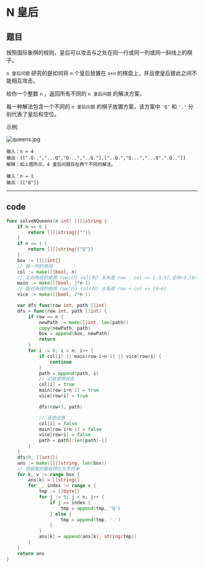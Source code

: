 # N 皇后

## 题目

按照国际象棋的规则，皇后可以攻击与之处在同一行或同一列或同一斜线上的棋子。

`n 皇后问题` 研究的是如何将 `n` 个皇后放置在 `n×n` 的棋盘上，并且使皇后彼此之间不能相互攻击。

给你一个整数 `n` ，返回所有不同的 `n 皇后问题` 的解决方案。

每一种解法包含一个不同的 `n 皇后问题` 的棋子放置方案，该方案中 `'Q'` 和 `'.'` 分别代表了皇后和空位。

示例:

![queens.jpg](https://s2.loli.net/2022/06/28/NdJ86FLErtDmSjC.jpg)

```text
输入：n = 4
输出：[[".Q..","...Q","Q...","..Q."],["..Q.","Q...","...Q",".Q.."]]
解释：如上图所示，4 皇后问题存在两个不同的解法。

输入：n = 1
输出：[["Q"]]
```

---

## code

```go
func solveNQueens(n int) [][]string {
	if n == 0 {
		return [][]string{{""}}
	}
	if n == 1 {
		return [][]string{{"Q"}}
	}
	box := [][]int{}
	// 每一列的使用
	col := make([]bool, n)
	// 主对角线的使用 row(行) col(列) 关系是 row - col => [-3~3],总体+3,[0~6]
	main := make([]bool, 2*n-1)
	// 副对角线的使用 row(行) col(列) 关系是 row + col => [0~6]
	vice := make([]bool, 2*n-1)

	var dfs func(row int, path []int)
	dfs = func(row int, path []int) {
		if row == n {
			newPath := make([]int, len(path))
			copy(newPath, path)
			box = append(box, newPath)
			return
		}
		for i := 0; i < n; i++ {
			if col[i] || main[row-i+n-1] || vice[row+i] {
				continue
			}
			path = append(path, i)
			// 记录使用状态
			col[i] = true
			main[row-i+n-1] = true
			vice[row+i] = true

			dfs(row+1, path)

			// 状态还原
			col[i] = false
			main[row-i+n-1] = false
			vice[row+i] = false
			path = path[:len(path)-1]
		}
	}
	dfs(0, []int{})
	ans := make([][]string, len(box))
	// 将获取的数组转化为字符串
	for k, v := range box {
		ans[k] = []string{}
		for _, index := range v {
			tmp := []byte{}
			for j := 0; j < n; j++ {
				if j == index {
					tmp = append(tmp, 'Q')
				} else {
					tmp = append(tmp, '.')
				}
			}
			ans[k] = append(ans[k], string(tmp))
		}
	}
	return ans
}
```

